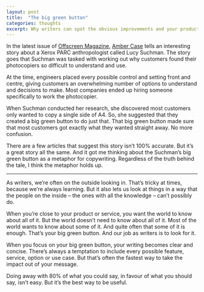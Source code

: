 ```yaml
---
layout: post
title:  "The big green button"
categories: thoughts
excerpt: Why writers can spot the obvious improvements and your product people can’t. 
---
```

In the latest issue of [Offscreen Magazine](https://www.offscreenmag.com/), [Amber Case](https://www.caseorganic.com/) tells an interesting story about a Xerox PARC anthropologist called Lucy Suchman. The story goes that Suchman was tasked with working out why customers found their photocopiers so difficult to understand and use.

At the time, engineers placed every possible control and setting front and centre, giving customers an overwhelming number of options to understand and decisions to make. Most companies ended up hiring someone specifically to work the photocopier.

When Suchman conducted her research, she discovered most customers only wanted to copy a single side of A4. So, she suggested that they created a big green button to do just that. That big green button made sure that most customers got exactly what they wanted straight away. No more confusion.

There are a few articles that suggest this story isn’t 100% accurate. But it’s a great story all the same. And it got me thinking about the Suchman’s big green button as a metaphor for copywriting. Regardless of the truth behind the tale, I think the metaphor holds up.

---------------

As writers, we’re often on the outside looking in. That’s tricky at times, because we’re always learning. But it also lets us look at things in a way that the people on the inside – the ones with all the knowledge – can’t possibly do.

When you’re close to your product or service, you want the world to know about all of it. But the world doesn’t need to know about all of it. Most of the world wants to know about some of it. And quite often that some of it is enough. That’s your big green button. And our job as writers is to look for it.

When you focus on your big green button, your writing becomes clear and concise. There’s always a temptation to include every possible feature, service, option or use case. But that’s often the fastest way to take the impact out of your message.

Doing away with 80% of what you could say, in favour of what you should say, isn’t easy. But it’s the best way to be useful.
